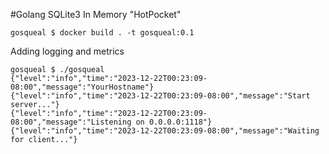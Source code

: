 #Golang SQLite3 In Memory "HotPocket"
```
gosqueal $ docker build . -t gosqueal:0.1
```
Adding logging and metrics
```
gosqueal $ ./gosqueal 
{"level":"info","time":"2023-12-22T00:23:09-08:00","message":"YourHostname"}
{"level":"info","time":"2023-12-22T00:23:09-08:00","message":"Start server..."}
{"level":"info","time":"2023-12-22T00:23:09-08:00","message":"Listening on 0.0.0.0:1118"}
{"level":"info","time":"2023-12-22T00:23:09-08:00","message":"Waiting for client..."}
```

